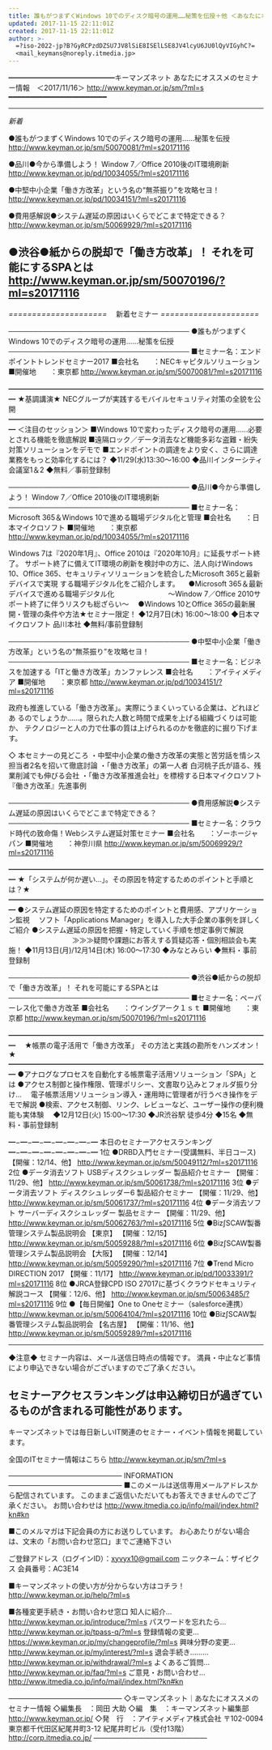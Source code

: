 ```yaml
---
title: 誰もがつまずくWindows 10でのディスク暗号の運用……秘策を伝授＋他 ＜あなたにオススメのセミナー情報　2017/11/16＞
updated: 2017-11-15 22:11:01Z
created: 2017-11-15 22:11:01Z
author: >-
  =?iso-2022-jp?B?GyRCPzdDZSU7JV8lSiE8ISElLSE8JV4lcyU6JU0lQyVIGyhC?=
  <mail_keymans@noreply.itmedia.jp>
---
```


━━━━━━━━━━━━━━━キーマンズネット
あなたにオススメのセミナー情報　＜2017/11/16＞
http://www.keyman.or.jp/sm/?ml=s
━━━━━━━━━━━━━━━━━━━━━━━

--------------------------------------------------
*新着*

●誰もがつまずくWindows 10でのディスク暗号の運用……秘策を伝授
http://www.keyman.or.jp/sm/50070081/?ml=s20171116

●品川●今から準備しよう！ Window 7／Office 2010後のIT環境刷新
http://www.keyman.or.jp/pd/10034055/?ml=s20171116

●中堅中小企業「働き方改革」という名の“無茶振り”を攻略セヨ！
http://www.keyman.or.jp/pd/10034151/?ml=s20171116

●費用感解説●システム遅延の原因はいくらでどこまで特定できる？
http://www.keyman.or.jp/sm/50069929/?ml=s20171116

●渋谷●紙からの脱却で「働き方改革」！ それを可能にするSPAとは
http://www.keyman.or.jp/sm/50070196/?ml=s20171116
--------------------------------------------------

*=====================*
　新着セミナー
*=====================*

────────────────────────────────────
●誰もがつまずくWindows 10でのディスク暗号の運用……秘策を伝授
────────────────────────────────────
■セミナー名：エンドポイントトレンドセミナー2017
■会社名　　：NECキャピタルソリューション
■開催地　　：東京都
http://www.keyman.or.jp/sm/50070081/?ml=s20171116

━━━━━━━━━━━━━━━━━━━━━━━━━━━━━━━━━━━━━
★基調講演★ NECグループが実践するモバイルセキュリティ対策の全貌を公開
━━━━━━━━━━━━━━━━━━━━━━━━━━━━━━━━━━━━━
＜注目のセッション＞
■Windows 10で変わったディスク暗号の運用……必要とされる機能を徹底解説
■遠隔ロック／データ消去など機能多彩な盗難・紛失対策ソリューションをデモで
■エンドポイントの調達をより安く、さらに調達業務をもっと効率化するには？
◆11/29(水)13:30〜16:00 ◆品川インターシティ 会議室1＆2 ◆無料／事前登録制

────────────────────────────────────
●品川●今から準備しよう！ Window 7／Office 2010後のIT環境刷新
────────────────────────────────────
■セミナー名：Microsoft 365＆Windows 10で進める職場デジタル化と管理
■会社名　　：日本マイクロソフト
■開催地　　：東京都
http://www.keyman.or.jp/pd/10034055/?ml=s20171116

Windows 7は『2020年1月』、Office 2010は『2020年10月』に延長サポート終了。
サポート終了に備えてIT環境の刷新を検討中の方に、法人向けWindows 10、Office
365、セキュリティソリューションを統合したMicrosoft 365と最新デバイスで実現
する職場デジタル化をご紹介します。
　●Microsoft 365＆最新デバイスで進める職場デジタル化
　　　　　　　 〜Window 7／Office 2010サポート終了に伴うリスクも総ざらい〜
　●Windows 10とOffice 365の最新展開・管理の条件や方法★セミナー限定！
◆12月7日(木) 16:00〜18:00 ◆日本マイクロソフト 品川本社 ◆無料/事前登録制

────────────────────────────────────
●中堅中小企業「働き方改革」という名の“無茶振り”を攻略セヨ！
────────────────────────────────────
■セミナー名：ビジネスを加速する「ITと働き方改革」カンファレンス
■会社名　　：アイティメディア
■開催地　　：東京都
http://www.keyman.or.jp/pd/10034151/?ml=s20171116

政府も推進している「働き方改革」。実際にうまくいっている企業は、どれほどあ
るのでしょうか……。限られた人数と時間で成果を上げる組織づくりは可能か、
テクノロジーと人の力で仕事の質は上げられるのかを徹底的に掘り下げます。

◇ 本セミナーの見どころ
・中堅中小企業の働き方改革の実態と苦労話を情シス担当者2名を招いて徹底討論
・「働き方改革」の第一人者 白河桃子氏が語る、残業削減でも伸びる会社
・「働き方改革推進会社」を標榜する日本マイクロソフト『働き方改革』先進事例

────────────────────────────────────
●費用感解説●システム遅延の原因はいくらでどこまで特定できる？
────────────────────────────────────
■セミナー名：クラウド時代の致命傷！Webシステム遅延対策セミナー
■会社名　　：ゾーホージャパン
■開催地　　：神奈川県
http://www.keyman.or.jp/sm/50069929/?ml=s20171116

━━━━━━━━━━━━━━━━━━━━━━━━━━━━━━━━━━━━━
★「システムが何か遅い…」。その原因を特定するためのポイントと手順とは？★
━━━━━━━━━━━━━━━━━━━━━━━━━━━━━━━━━━━━━
●システム遅延の原因を特定するためのポイントと費用感、アプリケーション監視
　ソフト「Applications Manager」を導入した大手企業の事例を詳しくご紹介
●システム遅延の原因を把握・特定していく手順を想定事例で解説
　　　　　　　　　≫≫≫疑問や課題にお答えする質疑応答・個別相談会も実施！
◆11月13日(月)/12月14日(木) 16:00〜17:30 ◆みなとみらい ◆無料・事前登録制

────────────────────────────────────
●渋谷●紙からの脱却で「働き方改革」！ それを可能にするSPAとは
────────────────────────────────────
■セミナー名：ペーパーレス化で働き方改革
■会社名　　：ウイングアーク１ｓｔ
■開催地　　：東京都
http://www.keyman.or.jp/sm/50070196/?ml=s20171116

━━━━━━━━━━━━━━━━━━━━━━━━━━━━━━━━━━━━━
　★帳票の電子活用で「働き方改革」 その方法と実践の勘所をハンズオン！★
━━━━━━━━━━━━━━━━━━━━━━━━━━━━━━━━━━━━━
●アナログなプロセスを自動化する帳票電子活用ソリューション「SPA」とは
●アクセス制御と操作権限、管理ポリシー、文書取り込みとフォルダ振り分け…
　電子帳票活用ソリューション導入・運用時に管理者が行うべき操作をデモで解説
●検索、アクセス制御、リンク、レビューなど、ユーザー操作の便利機能も実体験
　◆12月12日(火) 15:00〜17:30 ◆JR渋谷駅 徒歩4分 ◆15名 ◆無料・事前登録制

━−━−━−━−━−━−━−━
本日のセミナーアクセスランキング
━−━−━−━−━−━−━−━
1位
●DRBD入門セミナー(受講無料、半日コース) 【開催：12/14、他】
http://www.keyman.or.jp/sm/50049112/?ml=s20171116
2位
●データ消去ソフト USBディスクシュレッダー 製品紹介セミナー 【開催：11/29、他】
http://www.keyman.or.jp/sm/50061738/?ml=s20171116
3位
●データ消去ソフト ディスクシュレッダー6 製品紹介セミナー 【開催：11/29、他】
http://www.keyman.or.jp/sm/50061737/?ml=s20171116
4位
●データ消去ソフト サーバーディスクシュレッダー 製品セミナー 【開催：11/29、他】
http://www.keyman.or.jp/sm/50062763/?ml=s20171116
5位
●Biz∫SCAW製番管理システム製品説明会 【東京】 【開催：12/15】
http://www.keyman.or.jp/sm/50059288/?ml=s20171116
6位
●Biz∫SCAW製番管理システム製品説明会 【大阪】 【開催：12/14】
http://www.keyman.or.jp/sm/50059290/?ml=s20171116
7位
●Trend Micro DIRECTION 2017 【開催：11/17】
http://www.keyman.or.jp/pd/10033391/?ml=s20171116
8位
●JRCA登録CPD ISO 27017に基づくクラウドセキュリティ解説コース 【開催：12/6、他】
http://www.keyman.or.jp/sm/50063485/?ml=s20171116
9位
●【毎日開催】One to Oneセミナー（salesforce連携）
http://www.keyman.or.jp/sm/50064104/?ml=s20171116
10位
●Biz∫SCAW製番管理システム製品説明会 【名古屋】 【開催：11/16、他】
http://www.keyman.or.jp/sm/50059289/?ml=s20171116

--------------------------------
◆注意◆
セミナー内容は、メール送信日時点の情報です。
満員・中止など事情により申込できない場合がございますのでご了承ください。

セミナーアクセスランキングは申込締切日が過ぎているものが含まれる可能性があります。
--------------------------------
キーマンズネットでは毎日新しいIT関連のセミナー・イベント情報を掲載しています。

全国のITセミナー情報はこちら
http://www.keyman.or.jp/sm/?ml=s

————————————————
INFORMATION
————————————————
■このメールは送信専用メールアドレスから配信されています。
このままご返信いただいてもお答えできませんのでご了承ください。
お問い合わせは
http://www.itmedia.co.jp/info/mail/index.html?kn#kn

■このメルマガは下記会員の方にお送りしています。
お心あたりがない場合は、文末の「お問い合わせ窓口」までご連絡下さい

ご登録アドレス（ログインID）：[xyvyx10@gmail.com](mailto:xyvyx10@gmail.com)
ニックネーム：ザイビクス
会員番号：AC3E14

■キーマンズネットの使い方が分からない方はコチラ！
http://www.keyman.or.jp/help/?ml=s

■各種変更手続き・お問い合わせ窓口
知人に紹介… http://www.keyman.or.jp/introduce/?ml=s
パスワードを忘れたら… http://www.keyman.or.jp/tpass-q/?ml=s
登録情報の変更… https://www.keyman.or.jp/my/changeprofile/?ml=s
興味分野の変更… http://www.keyman.or.jp/my/interest/?ml=s
退会手続き……… http://www.keyman.or.jp/withdrawal/?ml=s
よくあるご質問… http://www.keyman.or.jp/faq/?ml=s
ご意見・お問い合わせ… http://www.itmedia.co.jp/info/mail/index.html?kn#kn

————————————————
◇キーマンズネット｜あなたにオススメのセミナー情報
◇編集長　：岡田 大助
◇編　集　：キーマンズネット編集部
http://www.keyman.or.jp/
◇発　行　：アイティメディア株式会社
〒102-0094　東京都千代田区紀尾井町3-12 紀尾井町ビル（受付13階）
http://corp.itmedia.co.jp/
————————————————